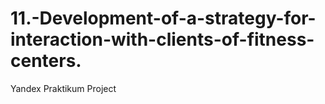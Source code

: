 # 11.-Development-of-a-strategy-for-interaction-with-clients-of-fitness-centers.
Yandex Praktikum Project
